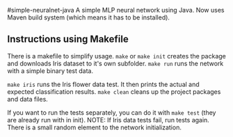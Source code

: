 #simple-neuralnet-java
A simple MLP neural network using Java. Now uses Maven build system (which means it has to be installed).

## Instructions using Makefile

There is a makefile to simplify usage. `make` or `make init` creates the package and downloads Iris dataset to it's own subfolder. `make run` runs the network with a simple binary test data.

`make iris` runs the Iris flower data test. It then prints the actual and expected classification results. `make clean` cleans up the project packages and data files.

If you want to run the tests separately, you can do it with `make test` (they are already run with in init). NOTE: If Iris data tests fail, run tests again. There is a small random element to the network initialization.
